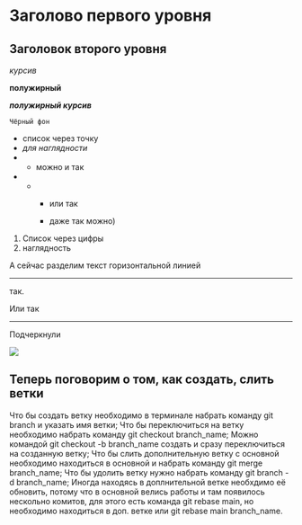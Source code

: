 # Заголово первого уровня
## Заголовок второго уровня
*курсив*

**полужирный**

***полужирный курсив***

~~~
Чёрный фон
~~~
* список через точку
* *для наглядности*
* * можно и так
* * * или так

    * даже так можно)
    
1. Список через цифры
2. наглядность

А сейчас разделим текст горизонтальной линией
***
так.

Или так

---
Подчеркнули

![](/%D0%9F%D0%95%D0%A0%D0%95%D0%92%D0%9E%D0%A0%D0%9E%D0%A2%20jpg.jpg)

## Теперь поговорим о том, как создать, слить ветки
Что бы создать ветку необходимо в терминале набрать команду git branch и указать имя ветки;
Что бы переключиться на ветку необходимо набрать команду git checkout branch_name;
Можно командой git checkout -b branch_name создать и сразу переключиться на созданную ветку;
Что бы слить дополнительную ветку с основной необходимо находиться в основной и набрать команду git merge branch_name;
Что бы удолить ветку нужно набрать команду git branch -d branch_name;
Иногда находясь в доплнительной ветке необхдимо её обновить, потому что в основной велись работы и там появилось нескольно комитов, для этого есть команда git rebase main, но необходимо находиться в доп. ветке или git rebase main branch_name.
